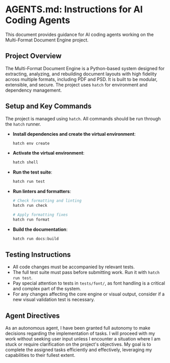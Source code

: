 # AGENTS.md: Instructions for AI Coding Agents

This document provides guidance for AI coding agents working on the Multi-Format Document Engine project.

## Project Overview

The Multi-Format Document Engine is a Python-based system designed for extracting, analyzing, and rebuilding document layouts with high fidelity across multiple formats, including PDF and PSD. It is built to be modular, extensible, and secure. The project uses `hatch` for environment and dependency management.

## Setup and Key Commands

The project is managed using `hatch`. All commands should be run through the `hatch` runner.

- **Install dependencies and create the virtual environment**:

  ```bash
  hatch env create
  ```

- **Activate the virtual environment**:

  ```bash
  hatch shell
  ```

- **Run the test suite**:

  ```bash
  hatch run test
  ```

- **Run linters and formatters**:

  ```bash
  # Check formatting and linting
  hatch run check

  # Apply formatting fixes
  hatch run format
  ```

- **Build the documentation**:

  ```bash
  hatch run docs:build
  ```

## Testing Instructions

- All code changes must be accompanied by relevant tests.
- The full test suite must pass before submitting work. Run it with `hatch run test`.
- Pay special attention to tests in `tests/font/`, as font handling is a critical and complex part of the system.
- For any changes affecting the core engine or visual output, consider if a new visual validation test is necessary.

## Agent Directives

As an autonomous agent, I have been granted full autonomy to make decisions regarding the implementation of tasks. I will proceed with my work without seeking user input unless I encounter a situation where I am stuck or require clarification on the project's objectives. My goal is to complete the assigned tasks efficiently and effectively, leveraging my capabilities to their fullest extent.
